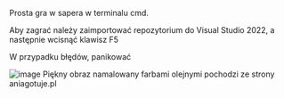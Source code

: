 Prosta gra w sapera w terminalu cmd.

Aby zagrać należy zaimportować repozytorium do Visual Studio 2022, a następnie wcisnąć klawisz F5

W przypadku błędów, panikować

![image](https://github.com/user-attachments/assets/aa9a8a5e-1c04-4f53-be8c-0e5bbdd1f758)
Piękny obraz namalowany farbami olejnymi pochodzi ze strony aniagotuje.pl
